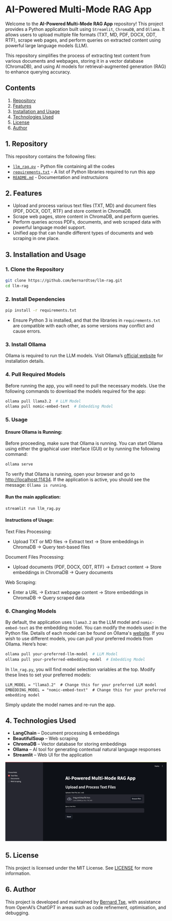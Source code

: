 # AI-Powered Multi-Mode RAG App

Welcome to the **AI-Powered Multi-Mode RAG App** repository! This project provides a Python application built using `Streamlit`, `ChromaDB`, and `Ollama`. It allows users to upload multiple file formats (TXT, MD, PDF, DOCX, ODT, RTF), scrape web pages, and perform queries on extracted content using powerful large language models (LLM).

This repository simplifies the process of extracting text content from various documents and webpages, storing it in a vector database (ChromaDB), and using AI models for retrieval-augmented generation (RAG) to enhance querying accuracy.

## Contents

1. [Repository](#1-repository)
2. [Features](#2-features)
3. [Installation and Usage](#3-installation-and-usage)
4. [Technologies Used](#4-technologies-used)
5. [License](#5-license)
6. [Author](#6-author)

## 1. Repository
This repository contains the following files:
- [`llm_rag.py`](llm_rag.py) - Python file containing all the codes
- [`requirements.txt`](requirements.txt) - A list of Python libraries required to run this app
- [`README.md`](README.md) - Documentation and instructuions


## 2. Features

- Upload and process various text files (TXT, MD) and document files (PDF, DOCX, ODT, RTF) and store content in ChromaDB.
- Scrape web pages, store content in ChromaDB, and perform queries.
- Perform queries across PDFs, documents, and web scraped data with powerful language model support.
- Unified app that can handle different types of documents and web scraping in one place.

## 3. Installation and Usage

### 1. Clone the Repository
```sh
git clone https://github.com/bernardtse/llm-rag.git
cd llm-rag
```

### 2. Install Dependencies
```sh
pip install -r requirements.txt
```
* Ensure Python 3 is installed, and that the libraries in `requirements.txt` are compatible with each other, as some versions may conflict and cause errors.

### 3. Install Ollama

Ollama is required to run the LLM models. Visit Ollama’s [official website](https://ollama.com/download) for installation details.

### 4. Pull Required Models

Before running the app, you will need to pull the necessary models. Use the following commands to download the models required for the app:

```sh
ollama pull llama3.2  # LLM Model
ollama pull nomic-embed-text  # Embedding Model
```

### 5. Usage

#### Ensure Ollama is Running:

Before proceeding, make sure that Ollama is running. You can start Ollama using either the graphical user interface (GUI) or by running the following command:
```sh
ollama serve
```
To verify that Ollama is running, open your browser and go to [http://localhost:11434](http://localhost:11434]). If the application is active, you should see the message: `Ollama is running`.

#### Run the main application:
```sh
streamlit run llm_rag.py
```

#### Instructions of Usage:

Text Files Processing:
- Upload TXT or MD files → Extract text → Store embeddings in ChromaDB → Query text-based files

Document Files Processing:
- Upload documents (PDF, DOCX, ODT, RTF) → Extract content → Store embeddings in ChromaDB → Query documents

Web Scraping:
- Enter a URL → Extract webpage content → Store embeddings in ChromaDB → Query scraped data

### 6. Changing Models

By default, the application uses `llama3.2` as the LLM model and `nomic-embed-text` as the embedding model. You can modify the models used in the Python file. Details of each model can be found on Ollama's [website](https://ollama.com/models). If you wish to use different models, you can pull your preferred models from Ollama. Here’s how:

```sh
ollama pull your-preferred-llm-model  # LLM Model
ollama pull your-preferred-embedding-model  # Embedding Model
```

In `llm_rag.py`, you will find model selection variables at the top. Modify these lines to set your preferred models:

```
LLM_MODEL = "llama3.2"  # Change this for your preferred LLM model
EMBEDDING_MODEL = "nomic-embed-text"  # Change this for your preferred embedding model
```

Simply update the model names and re-run the app.

## 4. Technologies Used

- **LangChain** – Document processing & embeddings
- **BeautifulSoup** – Web scraping
- **ChromaDB** – Vector database for storing embeddings
- **Ollama** – AI tool for generating contextual natural language responses
- **Streamlit** – Web UI for the application

![Screenshot](images/llm_rag.png)

## 5. License

This project is licensed under the MIT License. See [LICENSE](LICENSE) for more information.

## 6. Author

This project is developed and maintained by [Bernard Tse](https://github.com/bernardtse), with assistance from OpenAI’s ChatGPT in areas such as code refinement, optimisation, and debugging.